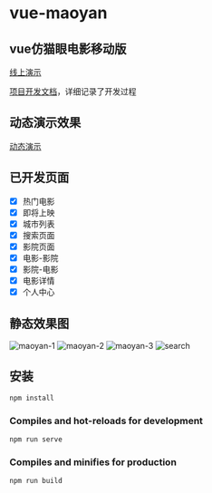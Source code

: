 # vue-maoyan

## vue仿猫眼电影移动版

[线上演示](https://huaianfox.github.io/vue-maoyan/dist/)

[项目开发文档](https://huaianfox.github.io/vue-maoyan/)，详细记录了开发过程

## 动态演示效果

[动态演示](https://huaianfox.github.io/vue-maoyan/_assets/gif/maoyan.min.gif)

## 已开发页面

- [x] 热门电影
- [x] 即将上映
- [x] 城市列表
- [x] 搜索页面
- [x] 影院页面
- [x] 电影-影院
- [x] 影院-电影
- [x] 电影详情
- [x] 个人中心

## 静态效果图

![maoyan-1](https://huaianfox.github.io/vue-maoyan/_assets/img/maoyan-1.jpg)
![maoyan-2](https://huaianfox.github.io/vue-maoyan/_assets/img/maoyan-2.jpg)
![maoyan-3](https://huaianfox.github.io/vue-maoyan/_assets/img/maoyan-3.jpg)
![search](https://huaianfox.github.io/vue-maoyan/_assets/img/search.png)

## 安装
```
npm install
```

### Compiles and hot-reloads for development
```
npm run serve
```

### Compiles and minifies for production
```
npm run build
```
